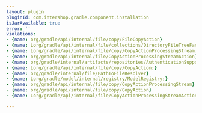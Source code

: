 ```yaml
---
layout: plugin
pluginId: com.intershop.gradle.component.installation
isJarAvailable: true
error: ''
violations:
- {name: org/gradle/api/internal/file/copy/FileCopyAction}
- {name: Lorg/gradle/api/internal/file/collections/DirectoryFileTreeFactory;}
- {name: Lorg/gradle/api/internal/file/copy/CopyActionProcessingStream;}
- {name: org/gradle/api/internal/file/CopyActionProcessingStreamAction}
- {name: org/gradle/internal/artifacts/repositories/AuthenticationSupportedInternal}
- {name: Lorg/gradle/api/internal/file/copy/CopyAction;}
- {name: org/gradle/internal/file/PathToFileResolver}
- {name: Lorg/gradle/model/internal/registry/ModelRegistry;}
- {name: org/gradle/api/internal/file/copy/CopyActionProcessingStream}
- {name: org/gradle/api/internal/file/copy/CopyAction}
- {name: Lorg/gradle/api/internal/file/CopyActionProcessingStreamAction;}

---
```

